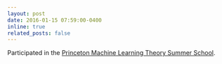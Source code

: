 ```yaml
---
layout: post
date: 2016-01-15 07:59:00-0400
inline: true
related_posts: false
---
```


Participated in the [Princeton Machine Learning Theory Summer School](https://mlschool.princeton.edu/).

